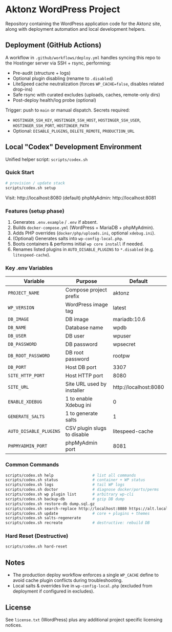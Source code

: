 # Aktonz WordPress Project

Repository containing the WordPress application code for the Aktonz site, along with deployment automation and local development helpers.

## Deployment (GitHub Actions)

A workflow in `.github/workflows/deploy.yml` handles syncing this repo to the Hostinger server via SSH + rsync, performing:
- Pre-audit (structure + logs)
- Optional plugin disabling (rename to `.disabled`)
- LiteSpeed cache neutralization (forces `WP_CACHE=false`, disables related drop-ins)
- Safe rsync with curated excludes (uploads, caches, remote-only dirs)
- Post-deploy health/log probe (optional)

Trigger: push to `main` or manual dispatch. Secrets required:
- `HOSTINGER_SSH_KEY`, `HOSTINGER_SSH_HOST`, `HOSTINGER_SSH_USER`, `HOSTINGER_SSH_PORT`, `HOSTINGER_PATH`
- Optional: `DISABLE_PLUGINS`, `DELETE_REMOTE`, `PRODUCTION_URL`

## Local "Codex" Development Environment

Unified helper script: `scripts/codex.sh`

### Quick Start
```bash
# provision / update stack
scripts/codex.sh setup
```
Visit: http://localhost:8080 (default)
phpMyAdmin: http://localhost:8081

### Features (setup phase)
1. Generates `.env.example` / `.env` if absent.
2. Builds `docker-compose.yml` (WordPress + MariaDB + phpMyAdmin).
3. Adds PHP overrides (`docker/php/uploads.ini`, optional `xdebug.ini`).
4. (Optional) Generates salts into `wp-config-local.php`.
5. Boots containers & performs initial `wp core install` if needed.
6. Renames listed plugins in `AUTO_DISABLE_PLUGINS` to `*.disabled` (e.g. `litespeed-cache`).

### Key .env Variables
| Variable | Purpose | Default |
|----------|---------|---------|
| `PROJECT_NAME` | Compose project prefix | aktonz |
| `WP_VERSION` | WordPress image tag | latest |
| `DB_IMAGE` | DB image | mariadb:10.6 |
| `DB_NAME` | Database name | wpdb |
| `DB_USER` | DB user | wpuser |
| `DB_PASSWORD` | DB password | wpsecret |
| `DB_ROOT_PASSWORD` | DB root password | rootpw |
| `DB_PORT` | Host DB port | 3307 |
| `SITE_HTTP_PORT` | Host HTTP port | 8080 |
| `SITE_URL` | Site URL used by installer | http://localhost:8080 |
| `ENABLE_XDEBUG` | 1 to enable Xdebug ini | 0 |
| `GENERATE_SALTS` | 1 to generate salts | 1 |
| `AUTO_DISABLE_PLUGINS` | CSV plugin slugs to disable | litespeed-cache |
| `PHPMYADMIN_PORT` | phpMyAdmin port | 8081 |

### Common Commands
```bash
scripts/codex.sh help                 # list all commands
scripts/codex.sh status               # container + WP status
scripts/codex.sh logs                 # tail WP logs
scripts/codex.sh doctor               # diagnose docker/ports/perms
scripts/codex.sh wp plugin list       # arbitrary wp-cli
scripts/codex.sh backup-db            # gzip DB dump
scripts/codex.sh restore-db dump.sql.gz
scripts/codex.sh search-replace http://localhost:8080 https://alt.local
scripts/codex.sh update               # core + plugins + themes
scripts/codex.sh salts-regenerate
scripts/codex.sh recreate             # destructive: rebuild DB
```

### Hard Reset (Destructive)
```bash
scripts/codex.sh hard-reset
```

## Notes
- The production deploy workflow enforces a single `WP_CACHE` define to avoid cache plugin conflicts during troubleshooting.
- Local salts & overrides live in `wp-config-local.php` (excluded from deployment if configured in excludes).

## License
See `license.txt` (WordPress) plus any additional project specific licensing notices.

